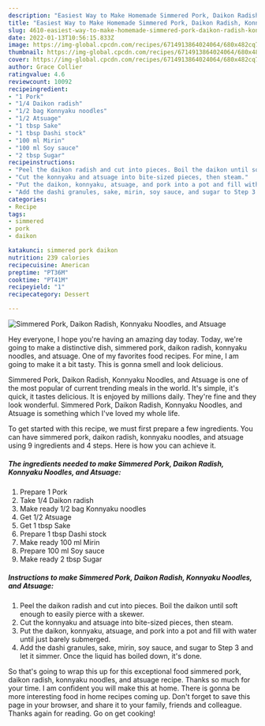 ```yaml
---
description: "Easiest Way to Make Homemade Simmered Pork, Daikon Radish, Konnyaku Noodles, and Atsuage"
title: "Easiest Way to Make Homemade Simmered Pork, Daikon Radish, Konnyaku Noodles, and Atsuage"
slug: 4610-easiest-way-to-make-homemade-simmered-pork-daikon-radish-konnyaku-noodles-and-atsuage
date: 2022-01-13T10:56:15.833Z
image: https://img-global.cpcdn.com/recipes/6714913864024064/680x482cq70/simmered-pork-daikon-radish-konnyaku-noodles-and-atsuage-recipe-main-photo.jpg
thumbnail: https://img-global.cpcdn.com/recipes/6714913864024064/680x482cq70/simmered-pork-daikon-radish-konnyaku-noodles-and-atsuage-recipe-main-photo.jpg
cover: https://img-global.cpcdn.com/recipes/6714913864024064/680x482cq70/simmered-pork-daikon-radish-konnyaku-noodles-and-atsuage-recipe-main-photo.jpg
author: Grace Collier
ratingvalue: 4.6
reviewcount: 10092
recipeingredient:
- "1 Pork"
- "1/4 Daikon radish"
- "1/2 bag Konnyaku noodles"
- "1/2 Atsuage"
- "1 tbsp Sake"
- "1 tbsp Dashi stock"
- "100 ml Mirin"
- "100 ml Soy sauce"
- "2 tbsp Sugar"
recipeinstructions:
- "Peel the daikon radish and cut into pieces. Boil the daikon until soft enough to easily pierce with a skewer."
- "Cut the konnyaku and atsuage into bite-sized pieces, then steam."
- "Put the daikon, konnyaku, atsuage, and pork into a pot and fill with water until just barely submerged."
- "Add the dashi granules, sake, mirin, soy sauce, and sugar to Step 3 and let it simmer. Once the liquid has boiled down, it&#39;s done."
categories:
- Recipe
tags:
- simmered
- pork
- daikon

katakunci: simmered pork daikon 
nutrition: 239 calories
recipecuisine: American
preptime: "PT36M"
cooktime: "PT41M"
recipeyield: "1"
recipecategory: Dessert

---
```



![Simmered Pork, Daikon Radish, Konnyaku Noodles, and Atsuage](https://img-global.cpcdn.com/recipes/6714913864024064/680x482cq70/simmered-pork-daikon-radish-konnyaku-noodles-and-atsuage-recipe-main-photo.jpg)

Hey everyone, I hope you're having an amazing day today. Today, we're going to make a distinctive dish, simmered pork, daikon radish, konnyaku noodles, and atsuage. One of my favorites food recipes. For mine, I am going to make it a bit tasty. This is gonna smell and look delicious.

Simmered Pork, Daikon Radish, Konnyaku Noodles, and Atsuage is one of the most popular of current trending meals in the world. It's simple, it's quick, it tastes delicious. It is enjoyed by millions daily. They're fine and they look wonderful. Simmered Pork, Daikon Radish, Konnyaku Noodles, and Atsuage is something which I've loved my whole life.




To get started with this recipe, we must first prepare a few ingredients. You can have simmered pork, daikon radish, konnyaku noodles, and atsuage using 9 ingredients and 4 steps. Here is how you can achieve it.

<!--inarticleads1-->

##### The ingredients needed to make Simmered Pork, Daikon Radish, Konnyaku Noodles, and Atsuage:

1. Prepare 1 Pork
1. Take 1/4 Daikon radish
1. Make ready 1/2 bag Konnyaku noodles
1. Get 1/2 Atsuage
1. Get 1 tbsp Sake
1. Prepare 1 tbsp Dashi stock
1. Make ready 100 ml Mirin
1. Prepare 100 ml Soy sauce
1. Make ready 2 tbsp Sugar




<!--inarticleads2-->

##### Instructions to make Simmered Pork, Daikon Radish, Konnyaku Noodles, and Atsuage:

1. Peel the daikon radish and cut into pieces. Boil the daikon until soft enough to easily pierce with a skewer.
1. Cut the konnyaku and atsuage into bite-sized pieces, then steam.
1. Put the daikon, konnyaku, atsuage, and pork into a pot and fill with water until just barely submerged.
1. Add the dashi granules, sake, mirin, soy sauce, and sugar to Step 3 and let it simmer. Once the liquid has boiled down, it&#39;s done.




So that's going to wrap this up for this exceptional food simmered pork, daikon radish, konnyaku noodles, and atsuage recipe. Thanks so much for your time. I am confident you will make this at home. There is gonna be more interesting food in home recipes coming up. Don't forget to save this page in your browser, and share it to your family, friends and colleague. Thanks again for reading. Go on get cooking!
